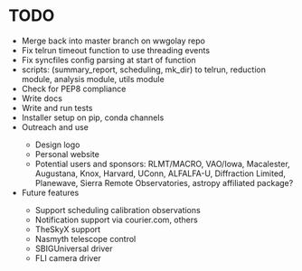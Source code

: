 # TODO
<ul>

<li>Merge back into master branch on wwgolay repo</li>
<li>Fix telrun timeout function to use threading events</li>
<li>Fix syncfiles config parsing at start of function</li>
<li>scripts: (summary_report, scheduling, mk_dir) to telrun, reduction module, analysis module, utils module</li>
<li>Check for PEP8 compliance</li>
<li>Write docs</li>
<li>Write and run tests</li>
<li>Installer setup on pip, conda channels</li>

<li>Outreach and use</li>
    <ul>
    <li>Design logo</li>
    <li>Personal website</li>
    <li>Potential users and sponsors: RLMT/MACRO, VAO/Iowa, Macalester, 
    Augustana, Knox, Harvard, UConn, ALFALFA-U, Diffraction Limited, 
    Planewave, Sierra Remote Observatories, astropy affiliated package?</li>
    </ul>

<li>Future features</li>
    <ul>
    <li>Support scheduling calibration observations</li>
    <li>Notification support via courier.com, others</li>
    <li>TheSkyX support</li>
    <li>Nasmyth telescope control</li>
    <li>SBIGUniversal driver</li>
    <li>FLI camera driver</li>
    </ul>

</ul>